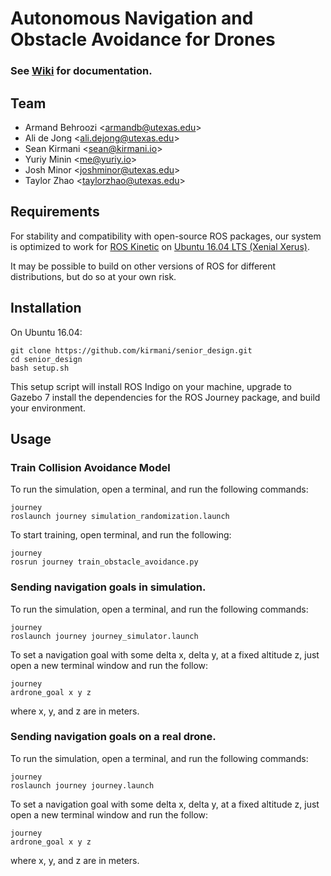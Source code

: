 # Autonomous Navigation and Obstacle Avoidance for Drones

### See [Wiki](https://github.com/kirmani/ee364d/wiki) for documentation.

## Team

- Armand Behroozi <<armandb@utexas.edu>>
- Ali de Jong <<ali.dejong@utexas.edu>>
- Sean Kirmani <<sean@kirmani.io>>
- Yuriy Minin <<me@yuriy.io>>
- Josh Minor <<joshminor@utexas.edu>>
- Taylor Zhao <<taylorzhao@utexas.edu>>

## Requirements

For stability and compatibility with open-source ROS packages, our system is
optimized to work for [ROS Kinetic](http://wiki.ros.org/kinetic) on
[Ubuntu 16.04 LTS (Xenial Xerus)](http://releases.ubuntu.com/16.04/).

It may be possible to build on other versions of ROS for different
distributions, but do so at your own risk.

## Installation

On Ubuntu 16.04:

```
git clone https://github.com/kirmani/senior_design.git
cd senior_design
bash setup.sh
```

This setup script will install ROS Indigo on your machine, upgrade to Gazebo 7
install the dependencies for the ROS Journey package, and build your
environment.

## Usage

### Train Collision Avoidance Model

To run the simulation, open a terminal, and run the following commands:

```
journey
roslaunch journey simulation_randomization.launch
```

To start training, open terminal, and run the following:

```
journey
rosrun journey train_obstacle_avoidance.py
```

### Sending navigation goals in simulation.

To run the simulation, open a terminal, and run the following commands:

```
journey
roslaunch journey journey_simulator.launch
```

To set a navigation goal with some delta x, delta y, at a fixed altitude z,
just open a new terminal window and run the follow:

```
journey
ardrone_goal x y z
```

where x, y, and z are in meters.

### Sending navigation goals on a real drone.

To run the simulation, open a terminal, and run the following commands:

```
journey
roslaunch journey journey.launch
```

To set a navigation goal with some delta x, delta y, at a fixed altitude z,
just open a new terminal window and run the follow:

```
journey
ardrone_goal x y z
```

where x, y, and z are in meters.
